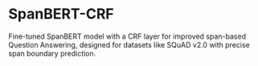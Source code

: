 # SpanBERT-CRF
Fine-tuned SpanBERT model with a CRF layer for improved span-based Question Answering, designed for datasets like SQuAD v2.0 with precise span boundary prediction.
